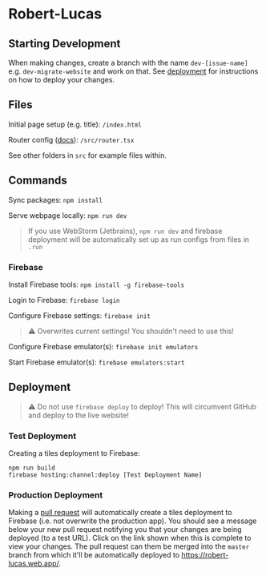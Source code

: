 # Robert-Lucas

## Starting Development

When making changes, create a branch with the name `dev-[issue-name]`
e.g. `dev-migrate-website` and work on that. See [deployment](#deployment) for
instructions on how to deploy your changes.

## Files

Initial page setup (e.g. title): `/index.html`

Router config ([docs](https://reactrouter.com/en/main)): `/src/router.tsx`

See other folders in `src` for example files within.

## Commands

Sync packages: `npm install`

Serve webpage locally: `npm run dev`

> If you use WebStorm (Jetbrains), `npm run dev` and firebase deployment
will be automatically set up as run configs from files in `.run`

### Firebase

Install Firebase tools: `npm install -g firebase-tools`

Login to Firebase: `firebase login`

Configure Firebase settings: `firebase init`
> :warning: Overwrites current settings! You shouldn't need to use this!

Configure Firebase emulator(s): `firebase init emulators`

Start Firebase emulator(s): `firebase emulators:start`

## Deployment

> :warning: Do not use `firebase deploy` to deploy! This will circumvent GitHub and deploy
to the live website!

### Test Deployment

Creating a tiles deployment to Firebase:
```
npm run build
firebase hosting:channel:deploy [Test Deployment Name]
```

### Production Deployment

Making a [pull request](https://github.com/Robert-M-Lucas/robert-lucas/compare)
will automatically create a tiles deployment to Firebase (i.e. not
overwrite the production app). You should see a message below your new pull
request notifying you that your changes are being deployed (to a test URL). Click on
the link shown when this is complete to view your changes. The pull
request can them be merged into the `master` branch from which it'll
be automatically deployed to https://robert-lucas.web.app/.
